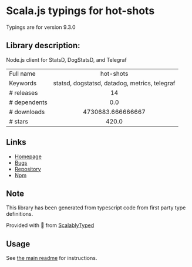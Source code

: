 
# Scala.js typings for hot-shots

Typings are for version 9.3.0

## Library description:
Node.js client for StatsD, DogStatsD, and Telegraf

|                    |                 |
| ------------------ | :-------------: |
| Full name          | hot-shots |
| Keywords           | statsd, dogstatsd, datadog, metrics, telegraf |
| # releases         | 14 |
| # dependents       | 0.0 |
| # downloads        | 4730683.666666667 |
| # stars            | 420.0 |

## Links
- [Homepage](https://github.com/brightcove/hot-shots#readme)
- [Bugs](https://github.com/brightcove/hot-shots/issues)
- [Repository](https://github.com/brightcove/hot-shots)
- [Npm](https://www.npmjs.com/package/hot-shots)
    


## Note
This library has been generated from typescript code from first party type definitions.

Provided with :purple_heart: from [ScalablyTyped](https://github.com/oyvindberg/ScalablyTyped)

## Usage
See [the main readme](../../readme.md) for instructions.


